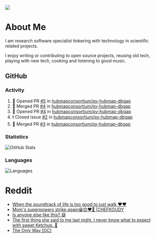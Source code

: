 ![](https://komarev.com/ghpvc/?username=icaoberg)

# About Me
I am research software specialist tinkering with technology in scientific related projects.

I enjoy writing or contributing to open source projects, reusing old tech, playing with new tech, cooking and listening to good music.

## GitHub
### Activity
<!--START_SECTION:activity-->
1. 💪 Opened PR [#5](https://github.com/hubmapconsortium/py-hubmap-dbgap/pull/5) in [hubmapconsortium/py-hubmap-dbgap](https://github.com/hubmapconsortium/py-hubmap-dbgap)
2. 🎉 Merged PR [#4](https://github.com/hubmapconsortium/py-hubmap-dbgap/pull/4) in [hubmapconsortium/py-hubmap-dbgap](https://github.com/hubmapconsortium/py-hubmap-dbgap)
3. 💪 Opened PR [#4](https://github.com/hubmapconsortium/py-hubmap-dbgap/pull/4) in [hubmapconsortium/py-hubmap-dbgap](https://github.com/hubmapconsortium/py-hubmap-dbgap)
4. ❗️ Closed issue [#2](https://github.com/hubmapconsortium/py-hubmap-dbgap/issues/2) in [hubmapconsortium/py-hubmap-dbgap](https://github.com/hubmapconsortium/py-hubmap-dbgap)
5. 🎉 Merged PR [#3](https://github.com/hubmapconsortium/py-hubmap-dbgap/pull/3) in [hubmapconsortium/py-hubmap-dbgap](https://github.com/hubmapconsortium/py-hubmap-dbgap)
<!--END_SECTION:activity-->

### Statistics
![GitHub Stats](https://github-readme-stats.vercel.app/api?username=icaoberg&count_private=true&show_icons=true)

### Languages
![Languages](https://github-readme-stats.vercel.app/api/top-langs/?username=icaoberg&show_icons=true&langs_count=10&hide=HTML,CSS,M)

# Reddit
<!-- BLOG-POST-LIST:START -->
- [When the soundtrack of life is too good to just walk ❤️❤️](https://www.reddit.com/r/u_icaoberg/comments/wp4k9l/when_the_soundtrack_of_life_is_too_good_to_just/)
- [Mom&#39;s superpowers strike again😁😍♥️🙏 |CHEFKOUDY](https://www.reddit.com/r/u_icaoberg/comments/wmxngf/moms_superpowers_strike_again_chefkoudy/)
- [Is anyone else like this? 😅](https://www.reddit.com/r/u_icaoberg/comments/wkq82y/is_anyone_else_like_this/)
- [The first thing she said to me last night. I never know what to expect with sweet Ketchup. 🤣](https://www.reddit.com/r/u_icaoberg/comments/ty1h5z/the_first_thing_she_said_to_me_last_night_i_never/)
- [The Only Way [OC]](https://www.reddit.com/r/u_icaoberg/comments/ty1cfr/the_only_way_oc/)
<!-- BLOG-POST-LIST:END -->
